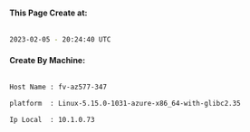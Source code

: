 
   
#### This Page Create at:

```bash

2023-02-05 - 20:24:40 UTC

```

#### Create By Machine:

```bash

Host Name : fv-az577-347

platform  : Linux-5.15.0-1031-azure-x86_64-with-glibc2.35

Ip Local  : 10.1.0.73

```

